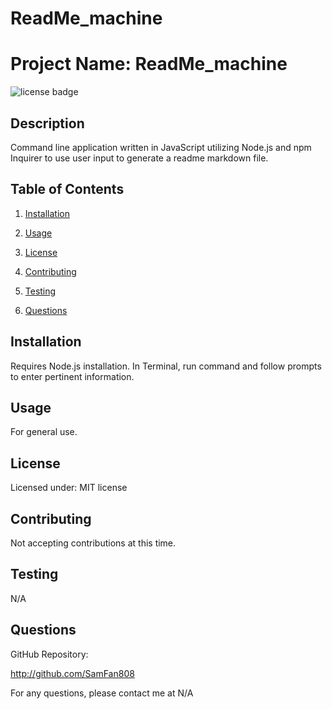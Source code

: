 # ReadMe_machine

# Project Name: ReadMe_machine

![license badge](https://img.shields.io/badge/license-MIT-blue)

## Description

Command line application written in JavaScript utilizing Node.js and npm Inquirer to use user input to generate a readme markdown file.

## Table of Contents

1. [Installation](#installation)

2. [Usage](#usage)

3. [License](#license)

4. [Contributing](#contributing)

5. [Testing](#testing)

6. [Questions](#questions)

## Installation

Requires Node.js installation. In Terminal, run command <node index.js> and follow prompts to enter pertinent information.

## Usage

For general use.

## License

Licensed under: MIT license

## Contributing

Not accepting contributions at this time.

## Testing

N/A

## Questions

GitHub Repository:

http://github.com/SamFan808

For any questions, please contact me at N/A
